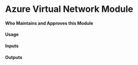 <h1>Azure Virtual Network Module</h1>


<h4>Who Maintains and Approves this Module</h4>
<h4>Usage</h4>
<h4>Inputs</h4>
<h4>Outputs</h4>
